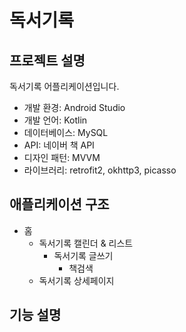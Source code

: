 # 독서기록

## 프로젝트 설명
독서기록 어플리케이션입니다.

- 개발 환경: Android Studio
- 개발 언어: Kotlin
- 데이터베이스: MySQL
- API: 네이버 책 API
- 디자인 패턴: MVVM
- 라이브러리: retrofit2, okhttp3, picasso

## 애플리케이션 구조
- 홈
  - 독서기록 캘린더 & 리스트
    - 독서기록 글쓰기
      - 책검색
  - 독서기록 상세페이지

## 기능 설명
